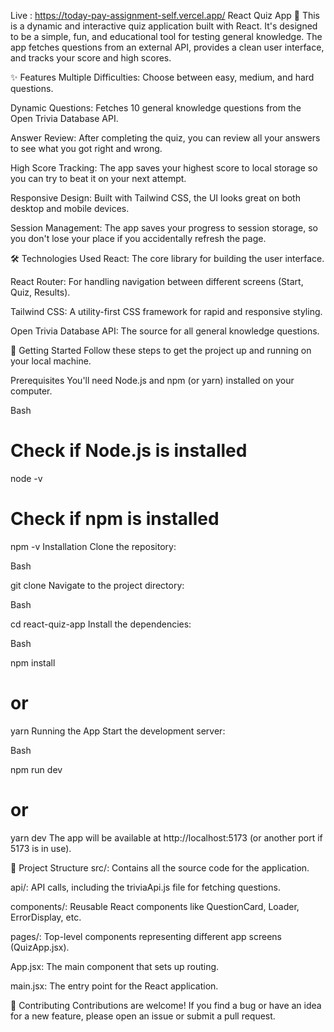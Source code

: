 Live : https://today-pay-assignment-self.vercel.app/
React Quiz App 🧠
This is a dynamic and interactive quiz application built with React. It's designed to be a simple, fun, and educational tool for testing general knowledge. The app fetches questions from an external API, provides a clean user interface, and tracks your score and high scores.

✨ Features
Multiple Difficulties: Choose between easy, medium, and hard questions.

Dynamic Questions: Fetches 10 general knowledge questions from the Open Trivia Database API.

Answer Review: After completing the quiz, you can review all your answers to see what you got right and wrong.

High Score Tracking: The app saves your highest score to local storage so you can try to beat it on your next attempt.

Responsive Design: Built with Tailwind CSS, the UI looks great on both desktop and mobile devices.

Session Management: The app saves your progress to session storage, so you don't lose your place if you accidentally refresh the page.

🛠️ Technologies Used
React: The core library for building the user interface.

React Router: For handling navigation between different screens (Start, Quiz, Results).

Tailwind CSS: A utility-first CSS framework for rapid and responsive styling.

Open Trivia Database API: The source for all general knowledge questions.

🚀 Getting Started
Follow these steps to get the project up and running on your local machine.

Prerequisites
You'll need Node.js and npm (or yarn) installed on your computer.

Bash

# Check if Node.js is installed
node -v

# Check if npm is installed
npm -v
Installation
Clone the repository:

Bash

git clone <repository-url>
Navigate to the project directory:

Bash

cd react-quiz-app
Install the dependencies:

Bash

npm install
# or
yarn
Running the App
Start the development server:

Bash

npm run dev
# or
yarn dev
The app will be available at http://localhost:5173 (or another port if 5173 is in use).

📂 Project Structure
src/: Contains all the source code for the application.

api/: API calls, including the triviaApi.js file for fetching questions.

components/: Reusable React components like QuestionCard, Loader, ErrorDisplay, etc.

pages/: Top-level components representing different app screens (QuizApp.jsx).

App.jsx: The main component that sets up routing.

main.jsx: The entry point for the React application.

🤝 Contributing
Contributions are welcome! If you find a bug or have an idea for a new feature, please open an issue or submit a pull request.
